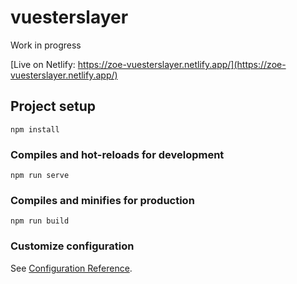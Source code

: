 # vuesterslayer

Work in progress

[Live on Netlify: https://zoe-vuesterslayer.netlify.app/](https://zoe-vuesterslayer.netlify.app/)


## Project setup
```
npm install
```

### Compiles and hot-reloads for development
```
npm run serve
```

### Compiles and minifies for production
```
npm run build
```

### Customize configuration
See [Configuration Reference](https://cli.vuejs.org/config/).
